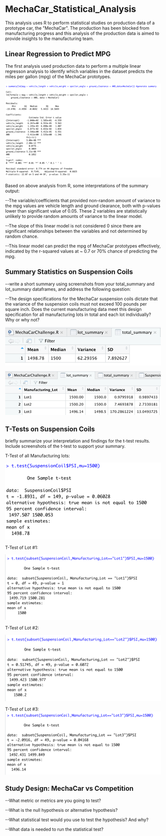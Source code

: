 # MechaCar_Statistical_Analysis

This analysis uses R to perform statistical studies on production data of a prototype car, the "MechaCar".  The production has been blocked from manufacturing progress and this analysis of the production data is aimed to provide insights to the manufacturing team.

## Linear Regression to Predict MPG

The first analysis used production data to perform a multiple linear regresson analysis to identify which variables in the dataset predicts the miles per gallon (mpg) of the MechaCar prototypes.  

![Deliverable1_LM.png](Deliverable1_LM.png)

Based on above analysis from R, some interpretations of the summary output:

--The variable/coefficients that provided non-random amount of variance to the mpg values are vehicle length and ground clearance, both with p-values lower than significant value of 0.05.  These 2 variables are statistically unlikely to provide random amounts of variance to the linear model. 

--The slope of this linear model is not considered 0 since there are significant relationships between the variables and not determined by random chance.

--This linear model can predict the mpg of MechaCar prototypes effectively, indicated by the r-squared values at ~ 0.7 or 70% chance of predicting the mpg.  

## Summary Statistics on Suspension Coils

--write a short summary using screenshots from your total_summary and lot_summary dataframes, and address the following question:

--The design specifications for the MechaCar suspension coils dictate that the variance of the suspension coils must not exceed 100 pounds per square inch. Does the current manufacturing data meet this design specification for all manufacturing lots in total and each lot individually? Why or why not?

![Deliverable2_total_summary.png](Deliverable2_total_summary.png)

![Deliverable2_lot_summary.png](Deliverable2_lot_summary.png)

## T-Tests on Suspension Coils

briefly summarize your interpretation and findings for the t-test results. Include screenshots of the t-test to support your summary.

T-Test of all Manufacturing lots:

![Deliverable3_ttest_total.png](Deliverable3_ttest_total.png)

T-Test of Lot #1:

![Deliverable3_ttest1.png](Deliverable3_ttest1.png)

T-Test of Lot #2:

![Deliverable3_ttest2.png](Deliverable3_ttest2.png)

T-Test of Lot #3:
![Deliverable3_ttest3.png](Deliverable3_ttest3.png)

## Study Design: MechaCar vs Competition

--What metric or metrics are you going to test?

--What is the null hypothesis or alternative hypothesis?

--What statistical test would you use to test the hypothesis? And why?

--What data is needed to run the statistical test?
